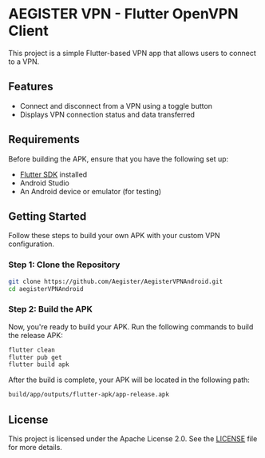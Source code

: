 # AEGISTER VPN - Flutter OpenVPN Client

This project is a simple Flutter-based VPN app that allows users to connect to a VPN.

## Features

- Connect and disconnect from a VPN using a toggle button
- Displays VPN connection status and data transferred

## Requirements

Before building the APK, ensure that you have the following set up:

- [Flutter SDK](https://flutter.dev/docs/get-started/install) installed
- Android Studio
- An Android device or emulator (for testing)

## Getting Started

Follow these steps to build your own APK with your custom VPN configuration.

### Step 1: Clone the Repository

```bash
git clone https://github.com/Aegister/AegisterVPNAndroid.git
cd aegisterVPNAndroid
 ```

### Step 2: Build the APK

Now, you're ready to build your APK. Run the following commands to build the release APK:

```bash
flutter clean
flutter pub get
flutter build apk 
```

After the build is complete, your APK will be located in the following path:

```bash
build/app/outputs/flutter-apk/app-release.apk
```

## License

This project is licensed under the Apache License 2.0. See the [LICENSE](./LICENSE) file for more details.


